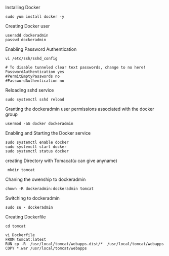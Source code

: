 Installing Docker
```
sudo yum install docker -y
```
Creating Docker user
```
useradd dockeradmin
passwd dockeradmin
```
Enabling Password Authentication
```
vi /etc/ssh/sshd_config

# To disable tunneled clear text passwords, change to no here!
PasswordAuthentication yes
#PermitEmptyPasswords no
#PasswordAuthentication no
```
Reloading sshd service
```
sudo systemctl sshd reload
```
Granting the dockeradmin user permissions associated with the docker group
```
usermod -aG docker dockeradmin
```
Enabling and Starting the Docker service
```
sudo systemctl enable docker
sudo systemctl start docker
sudo systemctl status docker
```
creating Directory with Tomacat(u can give anyname)
```
 mkdir tomcat
```
Chaning the owenship to dockeradmin
```
chown -R dockeradmin:dockeradmin tomcat
```
Switching to dockeradmin
```
sudo su - dockeradmin
```
Creating Dockerfile
```
cd tomcat

vi Dockerfile 
FROM tomcat:latest
RUN cp -R  /usr/local/tomcat/webapps.dist/*  /usr/local/tomcat/webapps
COPY *.war /usr/local/tomcat/webapps
```
